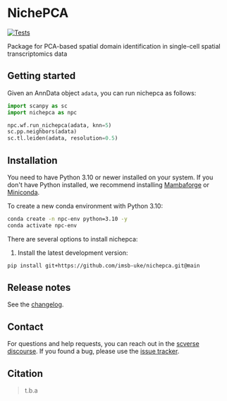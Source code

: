 # NichePCA

[![Tests][badge-tests]][link-tests]
<!-- [![Documentation][badge-docs]][link-docs] -->

[badge-tests]: https://img.shields.io/github/actions/workflow/status/imsb-uke/nichepca/test.yaml?branch=main
[link-tests]: https://github.com/imsb-uke/nichepca/actions/workflows/test.yaml
[badge-docs]: https://img.shields.io/readthedocs/nichepca

Package for PCA-based spatial domain identification in single-cell spatial transcriptomics data

## Getting started

<!-- Please refer to the [documentation][link-docs]. In particular, the

-   [API documentation][link-api]. -->

Given an AnnData object `adata`, you can run nichepca as follows:

```python
import scanpy as sc
import nichepca as npc

npc.wf.run_nichepca(adata, knn=5)
sc.pp.neighbors(adata)
sc.tl.leiden(adata, resolution=0.5)
```

## Installation

You need to have Python 3.10 or newer installed on your system. If you don't have
Python installed, we recommend installing [Mambaforge](https://github.com/conda-forge/miniforge#mambaforge) or [Miniconda](https://docs.anaconda.com/miniconda/miniconda-install/).

To create a new conda environment with Python 3.10:

```bash
conda create -n npc-env python=3.10 -y
conda activate npc-env
```

There are several options to install nichepca:

<!--
1) Install the latest release of `nichepca` from [PyPI][link-pypi]:

```bash
pip install nichepca
```
-->

1. Install the latest development version:

```bash
pip install git+https://github.com/imsb-uke/nichepca.git@main
```

## Release notes

See the [changelog][changelog].

## Contact

For questions and help requests, you can reach out in the [scverse discourse][scverse-discourse].
If you found a bug, please use the [issue tracker][issue-tracker].

## Citation

> t.b.a

[scverse-discourse]: https://discourse.scverse.org/
[issue-tracker]: https://github.com/imsb-uke/nichepca/issues
[changelog]: https://nichepca.readthedocs.io/latest/changelog.html
[link-docs]: https://nichepca.readthedocs.io
[link-api]: https://nichepca.readthedocs.io/latest/api.html
[link-pypi]: https://pypi.org/project/nichepca
